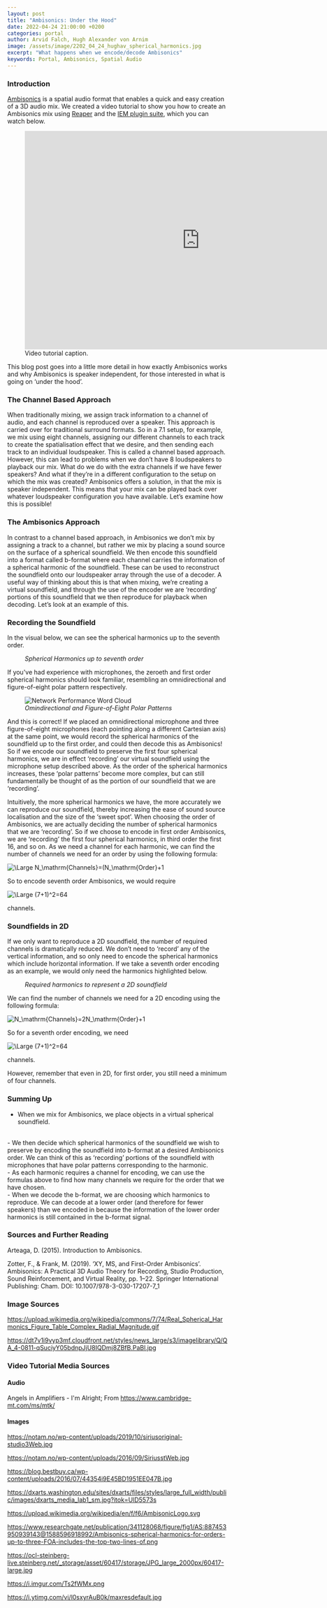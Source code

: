 ```yaml
---
layout: post
title: "Ambisonics: Under the Hood"
date: 2022-04-24 21:00:00 +0200
categories: portal
author: Arvid Falch, Hugh Alexander von Arnim
image: /assets/image/2202_04_24_hughav_spherical_harmonics.jpg
excerpt: "What happens when we encode/decode Ambisonics"
keywords: Portal, Ambisonics, Spatial Audio
---
```


### **Introduction**

[Ambisonics](https://www.google.com/search?client=firefox-b-d&q=ambisonics) is a spatial audio format that enables a quick and easy creation of a 3D audio mix. We created a video tutorial to show you how to create an Ambisonics mix using [Reaper](https://www.reaper.fm/) and the [IEM plugin suite](https://plugins.iem.at/), which you can watch below.

<figure style="float: none">
<iframe width="800" height="500"
src=" https://youtu.be/CejOR83X6lM "
title="YouTube video player"
frameborder="0"
allow="accelerometer;
100%play;
clipboard-write;
encrypted-media;
gyroscope;
picture-in-picture"
allowfullscreen>
</iframe>
<figcaption>Video tutorial caption.</figcaption>
</figure>

This blog post goes into a little more detail in how exactly Ambisonics works and why Ambisonics is speaker independent, for those interested in what is going on ‘under the hood’.

### **The Channel Based Approach**

When traditionally mixing, we assign track information to a channel of audio, and each channel is reproduced over a speaker. This approach is carried over for traditional surround formats. So in a 7.1 setup, for example, we mix using eight channels, assigning our different channels to each track to create the spatialisation effect that we desire, and then sending each track to an individual loudspeaker. This is called a channel based approach. However, this can lead to problems when we don’t have 8 loudspeakers to playback our mix. What do we do with the extra channels if we have fewer speakers? And what if they’re in a different configuration to the setup on which the mix was created? Ambisonics offers a solution, in that the mix is speaker independent. This means that your mix can be played back over whatever loudspeaker configuration you have available. Let’s examine how this is possible!

### **The Ambisonics Approach**

In contrast to a channel based approach, in Ambisonics we don’t mix by assigning a track to a channel, but rather we mix by placing a sound source on the surface of a spherical soundfield. We then encode this soundfield into a format called b-format where each channel carries the information of a spherical harmonic of the soundfield. These can be used to reconstruct the soundfield onto our loudspeaker array through the use of a decoder. A useful way of thinking about this is that when mixing, we’re creating a virtual soundfield, and through the use of the encoder we are ‘recording’ portions of this soundfield that we then reproduce for playback when decoding. Let’s look at an example of this.

### **Recording the Soundfield**

In the visual below, we can see the spherical harmonics up to the seventh order.

<figure style="float: none">
   <img src="https://drive.google.com/uc?&id=1bmWuhHEirhjlnTo0Gc3l5vGXy94AuQ9f" alt="" title="" width="auto" />
   <figcaption><i>Spherical Harmonics up to seventh order</i></figcaption>
</figure>

If you've had experience with microphones, the zeroeth and first order spherical harmonics should look familiar, resembling an omnidirectional and figure-of-eight polar pattern respectively.

<figure style="float: none">
   <img src="/assets/image/2202_04_24_hughav_omni_8.jpg" alt="Network Performance Word Cloud" title="" width="auto" />
   <figcaption><i>Omindirectional and Figure-of-Eight Polar Patterns</i></figcaption>
</figure>

And this is correct! If we placed an omnidirectional microphone and three figure-of-eight microphones (each pointing along a different Cartesian axis) at the same point, we would record the spherical harmonics of the soundfield up to the first order, and could then decode this as Ambisonics! So if we encode our soundfield to preserve the first four spherical harmonics, we are in effect ‘recording’ our virtual soundfield using the microphone setup described above. As the order of the spherical harmonics increases, these ‘polar patterns’ become more complex, but can still fundamentally be thought of as the portion of our soundfield that we are ‘recording’.

Intuitively, the more spherical harmonics we have, the more accurately we can reproduce our soundfield, thereby increasing the ease of sound source localisation and the size of the ‘sweet spot’. When choosing the order of Ambisonics, we are actually deciding the number of spherical harmonics that we are ‘recording’. So if we choose to encode in first order Ambisonics, we are ‘recording’ the first four spherical harmonics, in third order the first 16, and so on. As we need a channel for each harmonic, we can find the number of channels we need for an order by using the following formula:

![\Large N_\mathrm{Channels}=(N_\mathrm{Order}+1](https://latex.codecogs.com/svg.latex?\Large&space;N_\mathrm{Channels}=(N_\mathrm{Order}+1)^2)

So to encode seventh order Ambisonics, we would require

![\Large (7+1)^2=64](https://latex.codecogs.com/svg.latex?\Large&space;(7+1)^2=64)

channels.

### **Soundfields in 2D**

If we only want to reproduce a 2D soundfield, the number of required channels is dramatically reduced. We don’t need to ‘record’ any of the vertical information, and so only need to encode the spherical harmonics which include horizontal information. If we take a seventh order encoding as an example, we would only need the harmonics highlighted below.

<figure style="float: none">
   <img src="https://drive.google.com/uc?&id=1h97yYiWVe7hQj2Cm9InYJqH4RAsAaDby" alt="" title="" width="auto" />
   <figcaption><i>Required harmonics to represent a 2D soundfield</i></figcaption>
</figure>

We can find the number of channels we need for a 2D encoding using the following formula:

![N_\mathrm{Channels}=2N_\mathrm{Order}+1](https://latex.codecogs.com/svg.latex?\Large&space;N_\mathrm{Channels}=2N_\mathrm{Order}+1)

So for a seventh order encoding, we need

![\Large (7+1)^2=64](https://latex.codecogs.com/svg.latex?\Large&space;2\times7+1=15)

 channels.

 However, remember that even in 2D, for first order, you still need a minimum of four channels.

### **Summing Up**

-	When we mix for Ambisonics, we place objects in a virtual spherical soundfield.
<br>
-	We then decide which spherical harmonics of the soundfield we wish to preserve by encoding the soundfield into b-format at a desired Ambisonics order. We can think of this as ‘recording’ portions of the soundfield with microphones that have polar patterns corresponding to the harmonic.
<br>
-	As each harmonic requires a channel for encoding, we can use the formulas above to find how many channels we require for the order that we have chosen.
<br>
-	When we decode the b-format, we are choosing which harmonics to reproduce. We can decode at a lower order (and therefore for fewer speakers) than we encoded in because the information of the lower order harmonics is still contained in the b-format signal.

### **Sources and Further Reading**

Arteaga, D. (2015). Introduction to Ambisonics.

Zotter, F., & Frank, M. (2019). ‘XY, MS, and First-Order Ambisonics’. Ambisonics: A Practical 3D Audio Theory for Recording, Studio Production, Sound Reinforcement, and Virtual Reality, pp. 1–22. Springer International Publishing: Cham. DOI: 10.1007/978-3-030-17207-7_1

### **Image Sources**

https://upload.wikimedia.org/wikipedia/commons/7/74/Real_Spherical_Harmonics_Figure_Table_Complex_Radial_Magnitude.gif

https://dt7v1i9vyp3mf.cloudfront.net/styles/news_large/s3/imagelibrary/Q/QA_4-0811-qSuciyY05bdnpJjU8IQDmj8ZBfB.PaBl.jpg

### **Video Tutorial Media Sources**

#### **Audio**

Angels in Amplifiers - I'm Alright; From https://www.cambridge-mt.com/ms/mtk/

#### **Images**

https://notam.no/wp-content/uploads/2019/10/siriusoriginal-studio3Web.jpg

https://notam.no/wp-content/uploads/2016/09/SiriusstWeb.jpg

https://blog.bestbuy.ca/wp-content/uploads/2016/07/44354i9E45BD1951EE047B.jpg

https://dxarts.washington.edu/sites/dxarts/files/styles/large_full_width/public/images/dxarts_media_lab1_sm.jpg?itok=UlD5573s

https://upload.wikimedia.org/wikipedia/en/f/f6/AmbisonicLogo.svg

https://www.researchgate.net/publication/341128068/figure/fig1/AS:887453950939143@1588596918992/Ambisonics-spherical-harmonics-for-orders-up-to-three-FOA-includes-the-top-two-lines-of.png

https://ocl-steinberg-live.steinberg.net/_storage/asset/60417/storage/JPG_large_2000px/60417-large.jpg

https://i.imgur.com/Ts2fWMx.png

https://i.ytimg.com/vi/l0sxyrAuB0k/maxresdefault.jpg
